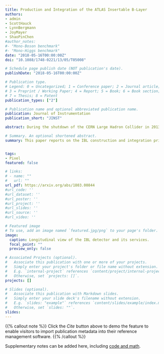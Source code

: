 ```yaml
---
title: Production and Integration of the ATLAS Insertable B-Layer
authors:
- admin
- ScottHauck
- LynnBergmann
- JoyMayer
- ShaoPinChen
#author_notes:
#- "Mono-Boson benchmark"
#- "Mono-Higgs benchmark"
date: "2018-05-16T00:00:00Z"
doi: "10.1088/1748-0221/13/05/T05008"

# Schedule page publish date (NOT publication's date).
publishDate: "2018-05-16T00:00:00Z"

# Publication type.
# Legend: 0 = Uncategorized; 1 = Conference paper; 2 = Journal article;
# 3 = Preprint / Working Paper; 4 = Report; 5 = Book; 6 = Book section;
# 7 = Thesis; 8 = Patent
publication_types: ["2"]

# Publication name and optional abbreviated publication name.
publication: Journal of Instrumentation
publication_short: "JINST"

abstract: During the shutdown of the CERN Large Hadron Collider in 2013-2014, an additional pixel layer was installed between the existing Pixel detector of the ATLAS experiment and a new, smaller radius beam pipe. The motivation for this new pixel layer, the Insertable B-Layer (IBL), was to maintain or improve the robustness and performance of the ATLAS tracking system, given the higher instantaneous and integrated luminosities realised following the shutdown. Because of the extreme radiation and collision rate environment, several new radiation-tolerant sensor and electronic technologies were utilised for this layer. This paper reports on the IBL construction and integration prior to its operation in the ATLAS detector.

# Summary. An optional shortened abstract.
summary: This paper reports on the IBL construction and integration prior to its operation in the ATLAS detector.


tags:
- Pixel
featured: false

# links:
# - name: ""
#   url: ""
url_pdf: https://arxiv.org/abs/1803.00844
#url_code: ''
#url_dataset: ''
#url_poster: ''
#url_project: ''
#url_slides: ''
#url_source: ''
#url_video: ''

# Featured image
# To use, add an image named `featured.jpg/png` to your page's folder. 
image:
  caption: Longitudinal view of the IBL detector and its services.
  focal_point: ""
  preview_only: false

# Associated Projects (optional).
#   Associate this publication with one or more of your projects.
#   Simply enter your project's folder or file name without extension.
#   E.g. `internal-project` references `content/project/internal-project/index.md`.
#   Otherwise, set `projects: []`.
projects: [] 

# Slides (optional).
#   Associate this publication with Markdown slides.
#   Simply enter your slide deck's filename without extension.
#   E.g. `slides: "example"` references `content/slides/example/index.md`.
#   Otherwise, set `slides: ""`.
slides:
---
```


{{% callout note %}}
Click the *Cite* button above to demo the feature to enable visitors to import publication metadata into their reference management software.
{{% /callout %}}

Supplementary notes can be added here, including [code and math](https://sourcethemes.com/academic/docs/writing-markdown-latex/).
